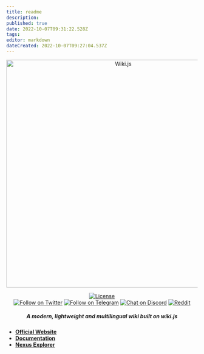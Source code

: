 ```yaml
---
title: readme
description: 
published: true
date: 2022-10-07T09:31:22.528Z
tags: 
editor: markdown
dateCreated: 2022-10-07T09:27:04.537Z
---
```


<div align="center">

<img src="https://static.requarks.io/logo/wikijs-full.svg" alt="Wiki.js" width="600" />

  
[![License](https://img.shields.io/badge/license-MIT-blue.svg?style=flat)](https://github.com/requarks/wiki/blob/master/LICENSE)  
[![Follow on Twitter](https://img.shields.io/badge/twitter-%40NexusOfficial-blue.svg?style=flat&logo=twitter&logoColor=white)](https://twitter.com/NexusOfficial)
[![Follow on Telegram](https://img.shields.io/badge/telegram-%40NexusOfficial-blue.svg?style=flat&logo=telegram)](https://t.me/NexusOfficial)
[![Chat on Discord](https://img.shields.io/badge/discord-join-8D96F6.svg?style=flat&logo=discord&logoColor=white)](https://discord.gg/YZZt8t6Ur5)
[![Reddit](https://img.shields.io/badge/reddit-%2Fr%2Fnexus_community-orange?logo=reddit&logoColor=white)](https://www.reddit.com/r/nexus_community/)

##### A modern, lightweight and multilingual wiki built on wiki.js
  
</div>

- **[Official Website](https://nexus.io)**
- **[Documentation](https://wiki.nexus.io/)**
- **[Nexus Explorer](https://explorer.nexus.io/)**
